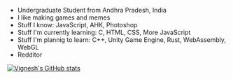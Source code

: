 <!--
**Vignesh-Vin/vignesh-vin** is a ✨ _special_ ✨ repository because its `README.md` (this file) appears on your GitHub profile.

Here are some ideas to get you started:

- 🔭 I’m currently working on ...
- 🌱 I’m currently learning ...
- 👯 I’m looking to collaborate on ...
- 🤔 I’m looking for help with ...
- 💬 Ask me about ...
- 📫 How to reach me: ...
- 😄 Pronouns: ...
- ⚡ Fun fact: ...
-->

 - Undergraduate Student from Andhra Pradesh, India
 - I like making games and memes
 - Stuff I know:
	JavaScript, AHK, Photoshop
 - Stuff I'm currently learning:
	C, HTML, CSS, More JavaScript
 - Stuff I'm plannig to learn:
	C++, Unity Game Engine, Rust, WebAssembly, WebGL
 - Redditor

[![Vignesh's GitHub stats](https://github-readme-stats.vercel.app/api?username=vignesh-vin)](https://github.com/anuraghazra/github-readme-stats)

